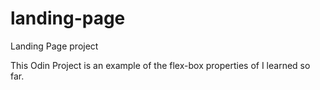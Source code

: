 # landing-page
Landing Page project 

This Odin Project is an example of the flex-box properties of I learned so far.